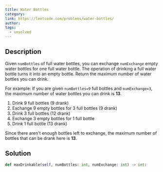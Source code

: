```yaml
---
title: Water Bottles
category:
link: https://leetcode.com/problems/water-bottles/
author:
tags:
  - unsolved
---
```


## Description

Given `numBottles` of full water bottles, you can exchange `numExchange` empty water bottles for one full water bottle.
The operation of drinking a full water bottle turns it into an empty bottle.
Return the maximum number of water bottles you can drink.

For example:
If you are given `numBottles=9` full bottles and `numExchange=3`, the maximum number of water bottles you can drink
is **13**.

1. Drink 9 full bottles (9 drank)
2. Exchange 9 empty bottles for 3 full bottles (9 drank)
3. Drink 3 full bottles (12 drank)
4. Exchange 3 empty bottles for 1 full bottle
5. Drink 1 full bottle (13 drank)

Since there aren't enough bottles left to exchange, the maximum number of bottles that can be drank here is **13**.

## Solution

```python
def maxDrinkable(self, numBottles: int, numExchange: int) -> int:

```
